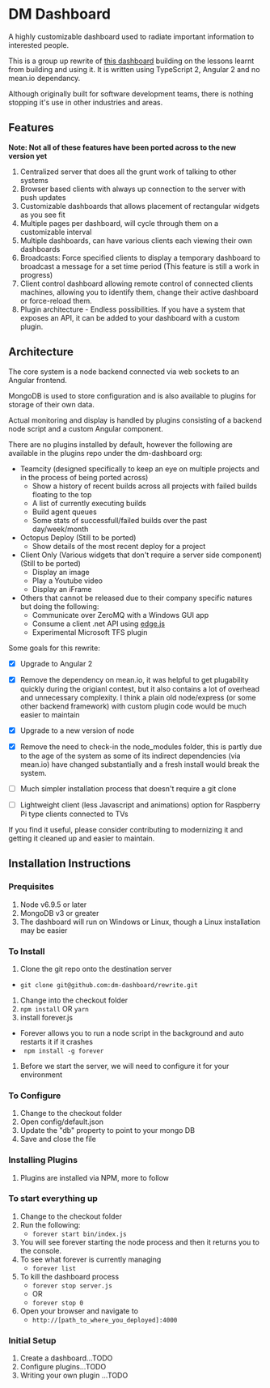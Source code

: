 # DM Dashboard

A highly customizable dashboard used to radiate important information to interested people.

This is a group up rewrite of [this dashboard](https://github.com/dm-dashboard/dashboard) building on the lessons learnt from building and using it. It is written using TypeScript 2, Angular 2 and no mean.io dependancy.

Although originally built for software development teams, there is nothing stopping it's use in other industries and areas.

## Features 
**Note: Not all of these features have been ported across to the new version yet**

1. Centralized server that does all the grunt work of talking to other systems
2. Browser based clients with always up connection to the server with push updates
2. Customizable dashboards that allows placement of rectangular widgets as you see fit
2. Multiple pages per dashboard, will cycle through them on a customizable interval
3. Multiple dashboards, can have various clients each viewing their own dashboards
4. Broadcasts: Force specified clients to display a temporary dashboard to broadcast a message for a set time period (This feature is still a work in progress)
5. Client control dashboard allowing remote control of connected clients machines, allowing you to identify them, change their active dashboard or force-reload them.
6. Plugin architecture - Endless possibilities. If you have a system that exposes an API, it can be added to your dashboard with a custom plugin.

## Architecture

The core system is a node backend connected via web sockets to an Angular frontend. 

MongoDB is used to store configuration and is also available to plugins for storage of their own data.

Actual monitoring and display is handled by plugins consisting of a backend node script and a custom Angular component.

There are no plugins installed by default, however the following are available in the plugins repo under the dm-dashboard org:
* Teamcity (designed specifically to keep an eye on multiple projects and in the process of being ported across)
    * Show a history of recent builds across all projects with failed builds floating to the top
    * A list of currently executing builds
    * Build agent queues
    * Some stats of successfull/failed builds over the past day/week/month
* Octopus Deploy (Still to be ported)
    * Show details of the most recent deploy for a project
* Client Only (Various widgets that don't require a server side component)  (Still to be ported)
    *  Display an image
    *  Play a Youtube video
    *  Display an iFrame
*  Others that cannot be released due to their company specific natures but doing the following:
    * Communicate over ZeroMQ with a Windows GUI app
    * Consume a client .net API using [edge.js](http://tjanczuk.github.io/edge/)
    * Experimental Microsoft TFS plugin

Some goals for this rewrite:

- [X] Upgrade to Angular 2
- [X] Remove the dependency on mean.io, it was helpful to get plugability quickly during the origianl contest, but it also contains a lot of overhead and unnecessary complexity. I think a plain old node/express (or some other backend framework) with custom plugin code would be much easier to maintain
- [X] Upgrade to a new version of node
- [X] Remove the need to check-in the node_modules folder, this is partly due to the age of the system as some of its indirect dependencies (via mean.io) have changed substantially and a fresh install would break the system.
- [ ] Much simpler installation process that doesn't require a git clone
- [ ] Lightweight client (less Javascript and animations) option for Raspberry Pi type clients connected to TVs 


If you find it useful, please consider contributing to modernizing it and getting it cleaned up and easier to maintain.

## Installation Instructions

### Prequisites
1. Node v6.9.5 or later
1. MongoDB v3 or greater
1. The dashboard will run on Windows or Linux, though a Linux installation may be easier

### To Install
1. Clone the git repo onto the destination server
  * ``` git clone git@github.com:dm-dashboard/rewrite.git ```
1. Change into the checkout folder
1. ```npm install``` OR ```yarn```
1. install forever.js
  * Forever allows you to run a node script in the background and auto restarts it if it crashes
  * ``` npm install -g forever```
1. Before we start the server, we will need to configure it for your environment

### To Configure
1. Change to the checkout folder
1. Open config/default.json
  1. Update the "db" property to point to your mongo DB
  1. Save and close the file

### Installing Plugins
1. Plugins are installed via NPM, more to follow
  
### To start everything up
1. Change to the checkout folder
1. Run the following:
    * ```forever start bin/index.js``` 
1. You will see forever starting the node process and then it returns you to the console.
1. To see what forever is currently managing
    * ```forever list```
1. To kill the dashboard process
    * ```forever stop server.js```
    * OR
    * ```forever stop 0```  
1. Open your browser and navigate to 
    * ```http://[path_to_where_you_deployed]:4000```     
  
### Initial Setup
1. Create a dashboard...TODO
1. Configure plugins...TODO
2. Writing your own plugin ...TODO


